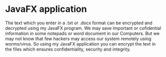 # JavaFX application
The text which you enter in a .txt or .docx format can be encrypted and decrypted using my JavaFX program.
We may save important or cofidential information in some notepads or word document in our Computers. But we may not know that few hackers may access our system remotely using worms/virus. So using my JavaFX application you can encrypt the text in the files which ensures confidentiality, security and integrity. 
